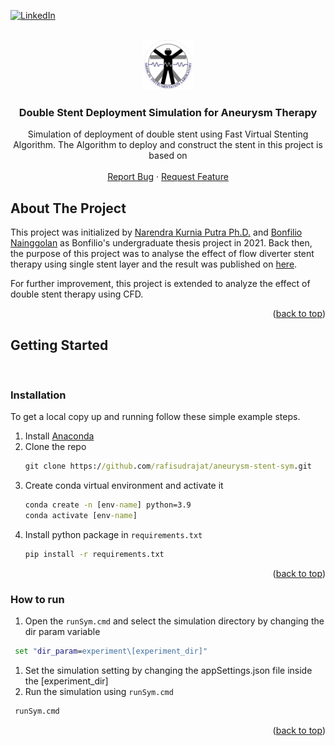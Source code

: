 <a name="readme-top"></a>
[![LinkedIn][linkedin-shield]][linkedin-url]

<!-- PROJECT LOGO -->
<br />
<div align="center">
  <a href="https://medik.tf.itb.ac.id/profil/">
    <img src="images/lab-logo.png" alt="Logo" width="80" height="80">
  </a>

  <h3 align="center">Double Stent Deployment Simulation for Aneurysm Therapy</h3>

  <p align="center">
    Simulation of deployment of double stent using Fast Virtual Stenting Algorithm.
    The Algorithm to deploy and construct the stent in this project is based on 
    <br />
    <br />
    <a href="https://github.com/othneildrew/Best-README-Template/issues">Report Bug</a>
    ·
    <a href="https://github.com/othneildrew/Best-README-Template/issues">Request Feature</a>
  </p>
</div>


<!-- ABOUT THE PROJECT -->
## About The Project

This project was initialized by <a href="https://sites.google.com/view/narendkurnia/home?authuser=0">Narendra Kurnia Putra Ph.D.</a> and <a href="https://www.linkedin.com/in/bonfilio-nainggolan-12508415a/">Bonfilio Nainggolan</a> as Bonfilio's undergraduate thesis project in 2021. Back then, the purpose of this project was to analyse the effect of flow diverter stent therapy using single stent layer and the result was published on <a href="https://ieeexplore.ieee.org/document/9624474">here</a>.

For further improvement, this project is extended to analyze the effect of double stent therapy using CFD.

<p align="right">(<a href="#readme-top">back to top</a>)</p>

<!-- GETTING STARTED -->
## Getting Started

<br/>

### Installation
To get a local copy up and running follow these simple example steps.


1. Install <a href="https://www.anaconda.com/">Anaconda</a> 
2. Clone the repo
   ```cmd
   git clone https://github.com/rafisudrajat/aneurysm-stent-sym.git
   ```
3. Create conda virtual environment and activate it
   ```cmd
   conda create -n [env-name] python=3.9
   conda activate [env-name]
   ```
4. Install python package in `requirements.txt`
   ```cmd
   pip install -r requirements.txt
   ```

<p align="right">(<a href="#readme-top">back to top</a>)</p>

### How to run

1. Open the `runSym.cmd` and select the simulation directory by changing the dir param variable
  ```cmd
   set "dir_param=experiment\[experiment_dir]"
  ```
1. Set the simulation setting by changing the appSettings.json file inside the [experiment_dir]
2. Run the simulation using `runSym.cmd`
  ```cmd
   runSym.cmd
  ```
<p align="right">(<a href="#readme-top">back to top</a>)</p>


[linkedin-shield]: https://img.shields.io/badge/-LinkedIn-black.svg?style=for-the-badge&logo=linkedin&colorB=555
[linkedin-url]: https://www.linkedin.com/in/muhammad-rafi-sudrajat/